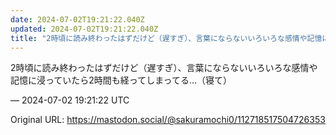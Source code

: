 ```yaml
---
date: 2024-07-02T19:21:22.040Z
updated: 2024-07-02T19:21:22.040Z
title: "2時頃に読み終わったはずだけど（遅すぎ）、言葉にならないいろいろな感情や記憶に浸[...]"
---
```


<p>2時頃に読み終わったはずだけど（遅すぎ）、言葉にならないいろいろな感情や記憶に浸っていたら2時間も経ってしまってる…（寝て）</p>

&mdash; 2024-07-02 19:21:22 UTC

Original URL: https://mastodon.social/@sakuramochi0/112718517504726353
